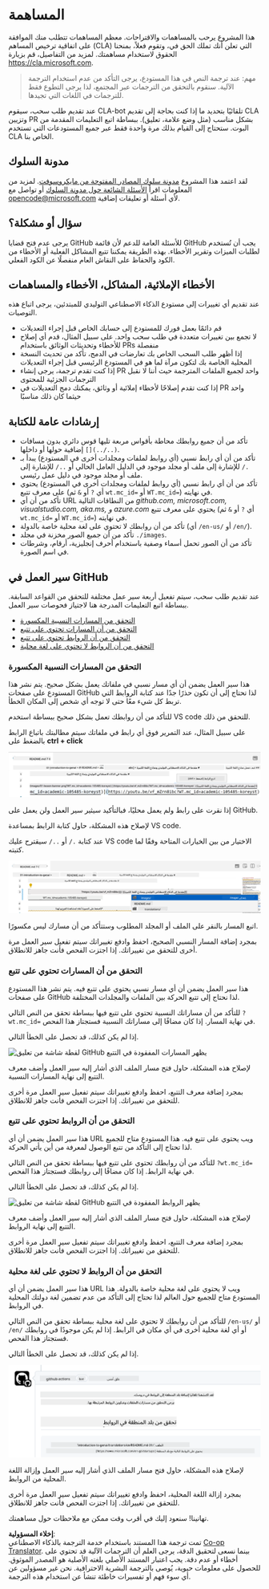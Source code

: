 <!--
CO_OP_TRANSLATOR_METADATA:
{
  "original_hash": "57c41f2af71001a2cff9d8eb797cb843",
  "translation_date": "2025-05-19T11:09:40+00:00",
  "source_file": "CONTRIBUTING.md",
  "language_code": "ar"
}
-->
# المساهمة

هذا المشروع يرحب بالمساهمات والاقتراحات. معظم المساهمات تتطلب منك الموافقة على اتفاقية ترخيص المساهم (CLA) التي تعلن أنك تملك الحق في، وتقوم فعلاً، بمنحنا الحقوق لاستخدام مساهمتك. لمزيد من التفاصيل، قم بزيارة <https://cla.microsoft.com>.

> مهم: عند ترجمة النص في هذا المستودع، يرجى التأكد من عدم استخدام الترجمة الآلية. سنقوم بالتحقق من الترجمات عبر المجتمع، لذا يرجى التطوع فقط للترجمات في اللغات التي تجيدها.

عند تقديم طلب سحب، سيقوم CLA-bot تلقائيًا بتحديد ما إذا كنت بحاجة إلى تقديم CLA وتزيين PR بشكل مناسب (مثل وضع علامة، تعليق). ببساطة اتبع التعليمات المقدمة من البوت. ستحتاج إلى القيام بذلك مرة واحدة فقط عبر جميع المستودعات التي تستخدم CLA الخاص بنا.

## مدونة السلوك

لقد اعتمد هذا المشروع [مدونة سلوك المصادر المفتوحة من مايكروسوفت](https://opensource.microsoft.com/codeofconduct/?WT.mc_id=academic-105485-koreyst). لمزيد من المعلومات اقرأ [الأسئلة الشائعة حول مدونة السلوك](https://opensource.microsoft.com/codeofconduct/faq/?WT.mc_id=academic-105485-koreyst) أو تواصل مع [opencode@microsoft.com](mailto:opencode@microsoft.com) لأي أسئلة أو تعليقات إضافية.

## سؤال أو مشكلة؟

يرجى عدم فتح قضايا GitHub للأسئلة العامة للدعم لأن قائمة GitHub يجب أن تُستخدم لطلبات الميزات وتقرير الأخطاء. بهذه الطريقة يمكننا تتبع المشاكل الفعلية أو الأخطاء من الكود والحفاظ على النقاش العام منفصلًا عن الكود الفعلي.

## الأخطاء الإملائية، المشاكل، الأخطاء والمساهمات

عند تقديم أي تغييرات إلى مستودع الذكاء الاصطناعي التوليدي للمبتدئين، يرجى اتباع هذه التوصيات.

* قم دائمًا بعمل فورك للمستودع إلى حسابك الخاص قبل إجراء التعديلات
* لا تجمع بين تغييرات متعددة في طلب سحب واحد. على سبيل المثال، قدم أي إصلاح للأخطاء وتحديثات الوثائق باستخدام PRs منفصلة
* إذا أظهر طلب السحب الخاص بك تعارضات في الدمج، تأكد من تحديث النسخة المحلية الخاصة بك لتكون مرآة لما هو في المستودع الرئيسي قبل إجراء التعديلات
* إذا كنت تقدم ترجمة، يرجى إنشاء PR واحد لجميع الملفات المترجمة حيث أننا لا نقبل الترجمات الجزئية للمحتوى
* إذا كنت تقدم إصلاحًا لأخطاء إملائية أو وثائق، يمكنك دمج التعديلات في PR واحد حيثما كان ذلك مناسبًا

## إرشادات عامة للكتابة

- تأكد من أن جميع روابطك محاطة بأقواس مربعة تليها قوس دائري بدون مسافات إضافية حولها أو داخلها `[](../..)`.
- تأكد من أن أي رابط نسبي (أي روابط لملفات ومجلدات أخرى في المستودع) يبدأ بـ `./` للإشارة إلى ملف أو مجلد موجود في الدليل العامل الحالي أو `../` للإشارة إلى ملف أو مجلد موجود في دليل عمل رئيسي.
- تأكد من أن أي رابط نسبي (أي روابط لملفات ومجلدات أخرى في المستودع) يحتوي على معرف تتبع (أي `?` أو `&` ثم `wt.mc_id=` أو `WT.mc_id=`) في نهايته.
- تأكد من أن أي URL من النطاقات التالية _github.com, microsoft.com, visualstudio.com, aka.ms, و azure.com_ يحتوي على معرف تتبع (أي `?` أو `&` ثم `wt.mc_id=` أو `WT.mc_id=`) في نهايته.
- تأكد من أن روابطك لا تحتوي على لغة محلية خاصة بالدولة (أي `/en-us/` أو `/en/`).
- تأكد من أن جميع الصور مخزنة في مجلد `./images`.
- تأكد من أن الصور تحمل أسماء وصفية باستخدام أحرف إنجليزية، أرقام، وشرطات في اسم الصورة.

## سير العمل في GitHub

عند تقديم طلب سحب، سيتم تفعيل أربعة سير عمل مختلفة للتحقق من القواعد السابقة. ببساطة اتبع التعليمات المدرجة هنا لاجتياز فحوصات سير العمل.

- [التحقق من المسارات النسبية المكسورة](../..)
- [التحقق من أن المسارات تحتوي على تتبع](../..)
- [التحقق من أن الروابط تحتوي على تتبع](../..)
- [التحقق من أن الروابط لا تحتوي على لغة محلية](../..)

### التحقق من المسارات النسبية المكسورة

هذا سير العمل يضمن أن أي مسار نسبي في ملفاتك يعمل بشكل صحيح. يتم نشر هذا المستودع على صفحات GitHub لذا تحتاج إلى أن تكون حذرًا جدًا عند كتابة الروابط التي تربط كل شيء معًا حتى لا توجه أي شخص إلى المكان الخطأ.

للتأكد من أن روابطك تعمل بشكل صحيح ببساطة استخدم VS code للتحقق من ذلك.

على سبيل المثال، عند التمرير فوق أي رابط في ملفاتك سيتم مطالبتك باتباع الرابط بالضغط على **ctrl + click**

![لقطة شاشة من VS code لمتابعة الروابط](../../translated_images/vscode-follow-link.f8e8fd9192241d8163db78371e22a7a4e032a1ca9219696d7eb3eb103d1b7544.ar.png)

إذا نقرت على رابط ولم يعمل محليًا، فبالتأكيد سيثير سير العمل ولن يعمل على GitHub.

لإصلاح هذه المشكلة، حاول كتابة الرابط بمساعدة VS code.

عند كتابة `./` أو `../` سيقترح عليك VS code الاختيار من بين الخيارات المتاحة وفقًا لما كتبته.

![لقطة شاشة من VS code لاختيار المسار النسبي](../../translated_images/vscode-select-relative-path.b2cf754af764c28401e8098dbd372d00e8d2ac89c6b75e59f1450f99cb6a4ede.ar.png)

اتبع المسار بالنقر على الملف أو المجلد المطلوب وستتأكد من أن مسارك ليس مكسورًا.

بمجرد إضافة المسار النسبي الصحيح، احفظ وادفع تغييراتك سيتم تفعيل سير العمل مرة أخرى للتحقق من تغييراتك. إذا اجتزت الفحص فأنت جاهز للانطلاق.

### التحقق من أن المسارات تحتوي على تتبع

هذا سير العمل يضمن أن أي مسار نسبي يحتوي على تتبع فيه. يتم نشر هذا المستودع على صفحات GitHub لذا نحتاج إلى تتبع الحركة بين الملفات والمجلدات المختلفة.

للتأكد من أن مساراتك النسبية تحتوي على تتبع فيها ببساطة تحقق من النص التالي `?wt.mc_id=` في نهاية المسار. إذا كان مضافًا إلى مساراتك النسبية فستجتاز هذا الفحص.

إذا لم يكن كذلك، قد تحصل على الخطأ التالي.

![لقطة شاشة من تعليق GitHub يظهر المسارات المفقودة في التتبع](../../translated_images/github-check-paths-missing-tracking-comment.1442630ba6e07efa327f46d27447178ae1c6d3b9960023dee1a69dd50f8a3653.ar.png)

لإصلاح هذه المشكلة، حاول فتح مسار الملف الذي أشار إليه سير العمل وأضف معرف التتبع إلى نهاية المسارات النسبية.

بمجرد إضافة معرف التتبع، احفظ وادفع تغييراتك سيتم تفعيل سير العمل مرة أخرى للتحقق من تغييراتك. إذا اجتزت الفحص فأنت جاهز للانطلاق.

### التحقق من أن الروابط تحتوي على تتبع

هذا سير العمل يضمن أن أي URL ويب يحتوي على تتبع فيه. هذا المستودع متاح للجميع لذا تحتاج إلى التأكد من تتبع الوصول لمعرفة من أين يأتي الحركة.

للتأكد من أن روابطك تحتوي على تتبع فيها ببساطة تحقق من النص التالي `?wt.mc_id=` في نهاية الرابط. إذا كان مضافًا إلى روابطك فستجتاز هذا الفحص.

إذا لم يكن كذلك، قد تحصل على الخطأ التالي.

![لقطة شاشة من تعليق GitHub يظهر الروابط المفقودة في التتبع](../../translated_images/github-check-urls-missing-tracking-comment.acd262e537606c01187cb5f4d248176839b5f512342ff9b6c367509ec285eebc.ar.png)

لإصلاح هذه المشكلة، حاول فتح مسار الملف الذي أشار إليه سير العمل وأضف معرف التتبع إلى نهاية الروابط.

بمجرد إضافة معرف التتبع، احفظ وادفع تغييراتك سيتم تفعيل سير العمل مرة أخرى للتحقق من تغييراتك. إذا اجتزت الفحص فأنت جاهز للانطلاق.

### التحقق من أن الروابط لا تحتوي على لغة محلية

هذا سير العمل يضمن أن أي URL ويب لا يحتوي على لغة محلية خاصة بالدولة. هذا المستودع متاح للجميع حول العالم لذا تحتاج إلى التأكد من عدم تضمين لغة دولتك المحلية في الروابط.

للتأكد من أن روابطك لا تحتوي على لغة محلية ببساطة تحقق من النص التالي `/en-us/` أو `/en/` أو أي لغة محلية أخرى في أي مكان في الرابط. إذا لم يكن موجودًا في روابطك فستجتاز هذا الفحص.

إذا لم يكن كذلك، قد تحصل على الخطأ التالي.

![لقطة شاشة من تعليق GitHub يظهر إضافة لغة محلية إلى الروابط](../../translated_images/github-check-country-locale-comment.15ae33688215cfe678e813c4dc0bf40d5d9341ee36dc95d6cc0684fa9a204224.ar.png)

لإصلاح هذه المشكلة، حاول فتح مسار الملف الذي أشار إليه سير العمل وإزالة اللغة المحلية من الروابط.

بمجرد إزالة اللغة المحلية، احفظ وادفع تغييراتك سيتم تفعيل سير العمل مرة أخرى للتحقق من تغييراتك. إذا اجتزت الفحص فأنت جاهز للانطلاق.

تهانينا! سنعود إليك في أقرب وقت ممكن مع ملاحظات حول مساهمتك.

**إخلاء المسؤولية**:  
تمت ترجمة هذا المستند باستخدام خدمة الترجمة بالذكاء الاصطناعي [Co-op Translator](https://github.com/Azure/co-op-translator). بينما نسعى لتحقيق الدقة، يرجى العلم أن الترجمات الآلية قد تحتوي على أخطاء أو عدم دقة. يجب اعتبار المستند الأصلي بلغته الأصلية هو المصدر الموثوق. للحصول على معلومات حيوية، يُوصى بالترجمة البشرية الاحترافية. نحن غير مسؤولين عن أي سوء فهم أو تفسيرات خاطئة تنشأ عن استخدام هذه الترجمة.
